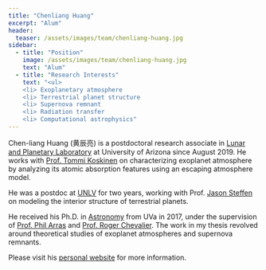 ```yaml
---
title: "Chenliang Huang"
excerpt: "Alum"
header:
  teaser: /assets/images/team/chenliang-huang.jpg
sidebar:
  - title: "Position"
    image: /assets/images/team/chenliang-huang.jpg
    text: "Alum"
  - title: "Research Interests"
    text: "<ul>
    <li> Exoplanetary atmosphere
	<li> Terrestrial planet structure
	<li> Supernova remnant
    <li> Radiation transfer
	<li> Computational astrophysics"
---
```


Chen-liang Huang (黄辰亮) is a postdoctoral research associate in <a href="https://www.lpl.arizona.edu/">Lunar and Planetary Laboratory</a> at University of Arizona since August 2019. He works with <a href="https://www.lpl.arizona.edu/faculty/tommi-koskinen">Prof. Tommi Koskinen</a> on characterizing exoplanet atmosphere by analyzing its atomic absorption features using an escaping atmosphere model.

He was a postdoc at <a href="http://www.physics.unlv.edu/index.html">UNLV</a> for two years, working with Prof. [Jason Steffen](/team/jason-steffen/) on modeling the interior structure of terrestrial planets.

He received his Ph.D. in <a href="http://astronomy.as.virginia.edu/">Astronomy</a> from UVa in 2017, under the supervision of <a href="https://astronomy.as.virginia.edu/people/pla7y/"> Prof. Phil Arras</a> and <a href="https://astronomy.as.virginia.edu/people/profile/rac5x">Prof. Roger Chevalier</a>. The work in my thesis revolved around theoretical studies of exoplanet atmospheres and supernova remnants.

Please visit his [personal website](https://www.lpl.arizona.edu/~huangcl/) for more information.
